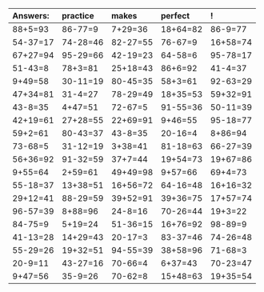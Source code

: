 | Answers: | practice | makes | perfect | ! |
| :--- | :--- | :--- | :--- | :--- |
| 88+5=93 | 86-77=9 | 7+29=36 | 18+64=82 | 86-9=77 | 
| 54-37=17 | 74-28=46 | 82-27=55 | 76-67=9 | 16+58=74 | 
| 67+27=94 | 95-29=66 | 42-19=23 | 64-58=6 | 95-78=17 | 
| 51-43=8 | 78+3=81 | 25+18=43 | 86+6=92 | 41-4=37 | 
| 9+49=58 | 30-11=19 | 80-45=35 | 58+3=61 | 92-63=29 | 
| 47+34=81 | 31-4=27 | 78-29=49 | 18+35=53 | 59+32=91 | 
| 43-8=35 | 4+47=51 | 72-67=5 | 91-55=36 | 50-11=39 | 
| 42+19=61 | 27+28=55 | 22+69=91 | 9+46=55 | 95-18=77 | 
| 59+2=61 | 80-43=37 | 43-8=35 | 20-16=4 | 8+86=94 | 
| 73-68=5 | 31-12=19 | 3+38=41 | 81-18=63 | 66-27=39 | 
| 56+36=92 | 91-32=59 | 37+7=44 | 19+54=73 | 19+67=86 | 
| 9+55=64 | 2+59=61 | 49+49=98 | 9+57=66 | 69+4=73 | 
| 55-18=37 | 13+38=51 | 16+56=72 | 64-16=48 | 16+16=32 | 
| 29+12=41 | 88-29=59 | 39+52=91 | 39+36=75 | 17+57=74 | 
| 96-57=39 | 8+88=96 | 24-8=16 | 70-26=44 | 19+3=22 | 
| 84-75=9 | 5+19=24 | 51-36=15 | 16+76=92 | 98-89=9 | 
| 41-13=28 | 14+29=43 | 20-17=3 | 83-37=46 | 74-26=48 | 
| 55-29=26 | 19+32=51 | 94-55=39 | 38+58=96 | 71-68=3 | 
| 20-9=11 | 43-27=16 | 70-66=4 | 6+37=43 | 70-23=47 | 
| 9+47=56 | 35-9=26 | 70-62=8 | 15+48=63 | 19+35=54 | 
